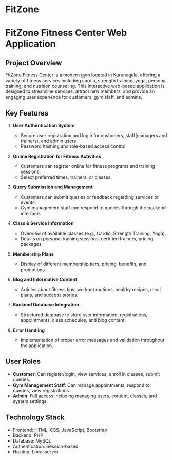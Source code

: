 # FitZone

# FitZone Fitness Center Web Application

## Project Overview

FitZone Fitness Center is a modern gym located in Kurunegala, offering a variety of fitness services including cardio, strength training, yoga, personal training, and nutrition counseling. This interactive web-based application is designed to streamline services, attract new members, and provide an engaging user experience for customers, gym staff, and admins.

## Key Features

1. **User Authentication System**

   - Secure user registration and login for customers, staff(managers and trainers), and admin users.
   - Password hashing and role-based access control.

2. **Online Registration for Fitness Activities**

   - Customers can register online for fitness programs and training sessions.
   - Select preferred times, trainers, or classes.

3. **Query Submission and Management**

   - Customers can submit queries or feedback regarding services or events.
   - Gym management staff can respond to queries through the backend interface.

4. **Class & Service Information**

   - Overview of available classes (e.g., Cardio, Strength Training, Yoga).
   - Details on personal training sessions, certified trainers, pricing packages.

5. **Membership Plans**

   - Display of different membership tiers, pricing, benefits, and promotions.

6. **Blog and Informative Content**

   - Articles about fitness tips, workout routines, healthy recipes, meal plans, and success stories.

7. **Backend Database Integration**

   - Structured database to store user information, registrations, appointments, class schedules, and blog content.

8. **Error Handling**
   - Implementation of proper error messages and validation throughout the application.

## User Roles

- **Customer**: Can register/login, view services, enroll in classes, submit queries.
- **Gym Management Staff**: Can manage appointments, respond to queries, view registrations.
- **Admin**: Full access including managing users, content, classes, and system settings.

## Technology Stack

- Frontend: HTML, CSS, JavaScript, Bootstrap
- Backend: PHP
- Database: MySQL
- Authentication: Session-based
- Hosting: Local server

